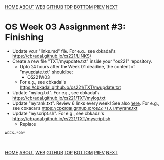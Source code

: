 ---
---
[HOME](index.md)
[ABOUT](README.md)
[WEB](https://osp4diss.vlsm.org/)
[GITHUB](https://github.com/os2xx/osp4diss/)
[TOP](#)
[BOTTOM](#endofpage)
[PREV](AOS.md#idx03)
[NEXT](AOS.md#idx03)

# OS Week 03 Assignment #3: Finishing

* Update your "links.md" file. For e.g., see cbkadal's <https://cbkadal.github.io/os221/LINKS/>
* Create a new file "TXT/myupdate.txt" inside your "os221" repository.
  * Upto 24 hours after the Week 01 deadline, the content of "myupdate.txt" should be:
    * OS221W03
  * For e.g., see cbkadal's <https://cbkadal.github.io/os221/TXT/myupdate.txt>
* Update "mylog.txt". For e.g., see cbkadal's <https://cbkadal.github.io/os221/TXT/mylog.txt>
* Update "myrank.txt". Review 6 links every week! See also [here](W02-08.md).
  For e.g., see cbkadal's <https://cbkadal.github.io/os221/TXT/myrank.txt>
* Update "myscript.sh".
  For e.g., see cbkadal's <https://cbkadal.github.io/os221/TXT/myscript.sh>
  * Replace

```
WEEK="03"

```

<br id="endofpage"><br>
[HOME](index.md)
[ABOUT](README.md)
[WEB](https://osp4diss.vlsm.org/)
[GITHUB](https://github.com/os2xx/osp4diss/)
[TOP](#)
[BOTTOM](#endofpage)
[PREV](AOS.md#idx03)
[NEXT](AOS.md#idx03)
<br>

